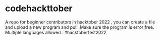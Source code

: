 # codehackttober
A repo for beginner contributors in hacktober 2022 , you can create a file and upload a new program and pull. Make sure the program is error free. Multiple languages allowed . #hacktoberfest2022
